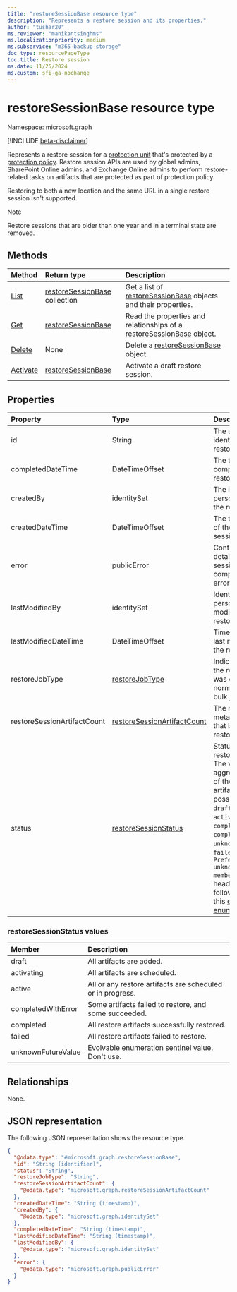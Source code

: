 ```yaml
---
title: "restoreSessionBase resource type"
description: "Represents a restore session and its properties."
author: "tushar20"
ms.reviewer: "manikantsinghms"
ms.localizationpriority: medium
ms.subservice: "m365-backup-storage"
doc_type: resourcePageType
toc.title: Restore session
ms.date: 11/25/2024
ms.custom: sfi-ga-nochange
---
```


# restoreSessionBase resource type

Namespace: microsoft.graph

[!INCLUDE [beta-disclaimer](../../includes/beta-disclaimer.md)]

Represents a restore session for a [protection unit](protectionunitbase.md) that's protected by a [protection policy](protectionpolicybase.md). Restore session APIs are used by global admins, SharePoint Online admins, and Exchange Online admins to perform restore-related tasks on artifacts that are protected as part of protection policy.

Restoring to both a new location and the same URL in a single restore session isn't supported.

> [!NOTE]
> Restore sessions that are older than one year and in a terminal state are removed.

## Methods

|Method|Return type|Description|
|:---|:---|:---|
|[List](../api/backuprestoreroot-list-restoresessions.md)|[restoreSessionBase](../resources/restoresessionbase.md) collection|Get a list of  [restoreSessionBase](../resources/restoresessionbase.md) objects and their properties.|
|[Get](../api/restoresessionbase-get.md)|[restoreSessionBase](../resources/restoresessionbase.md)|Read the properties and relationships of a [restoreSessionBase](../resources/restoresessionbase.md) object.|
|[Delete](../api/restoresessionbase-delete.md)|None|Delete a [restoreSessionBase](../resources/restoresessionbase.md) object.|
|[Activate](../api/restoresessionbase-activate.md)|[restoreSessionBase](../resources/restoresessionbase.md)|Activate a draft restore session.|

## Properties

|Property|Type|Description|
|:---|:---|:---|
|id|String|The unique identifier of the restore session.|
|completedDateTime|DateTimeOffset|The time of completion of the restore session.|
|createdBy|identitySet|The identity of person who created the restore session.|
|createdDateTime|DateTimeOffset|The time of creation of the restore session.|
|error|publicError|Contains error details if the restore session fails or completes with an error.|
|lastModifiedBy|identitySet|Identity of the person who last modified the restore session.|
|lastModifiedDateTime|DateTimeOffset|Timestamp of the last modification of the restore session.|
|restoreJobType|[restoreJobType](../resources/enums.md#restorejobtype-values)|Indicates whether the restore session was created normally or by a bulk job.|
|restoreSessionArtifactCount|[restoreSessionArtifactCount](../resources/restoresessionartifactcount.md)|The number of metadata artifacts that belong to this restore session.|
|status|[restoreSessionStatus](../resources/restoresessionbase.md#restoresessionstatus-values)|Status of the restore session. The value is an aggregated status of the restored artifacts. The possible values are: `draft`, `activating`, `active`, `completedWithError`, `completed`, `unknownFutureValue`, `failed`. Use the `Prefer: include-unknown-enum-members` request header to get the following value in this [evolvable enum](/graph/best-practices-concept#handling-future-members-in-evolvable-enumerations): `failed`.|

### restoreSessionStatus values

|Member | Description |
|:------|:------------|
|draft|All artifacts are added.|
|activating|All artifacts are scheduled.|
|active|All or any restore artifacts are scheduled or in progress.|
|completedWithError|Some artifacts failed to restore, and some succeeded.|
|completed| All restore artifacts successfully restored.|
|failed| All restore artifacts failed to restore.|
|unknownFutureValue| Evolvable enumeration sentinel value. Don't use.|

## Relationships

None.

## JSON representation

The following JSON representation shows the resource type.
<!-- {
  "blockType": "resource",
  "keyProperty": "id",
  "@odata.type": "microsoft.graph.restoreSessionBase",
  "baseType": "microsoft.graph.entity",
  "openType": false
}
-->
``` json
{
  "@odata.type": "#microsoft.graph.restoreSessionBase",
  "id": "String (identifier)",
  "status": "String",
  "restoreJobType": "String",
  "restoreSessionArtifactCount": {
    "@odata.type": "microsoft.graph.restoreSessionArtifactCount"
  },
  "createdDateTime": "String (timestamp)",
  "createdBy": {
    "@odata.type": "microsoft.graph.identitySet"
  },
  "completedDateTime": "String (timestamp)",
  "lastModifiedDateTime": "String (timestamp)",
  "lastModifiedBy": {
    "@odata.type": "microsoft.graph.identitySet"
  },
  "error": {
    "@odata.type": "microsoft.graph.publicError"
  }
}
```

